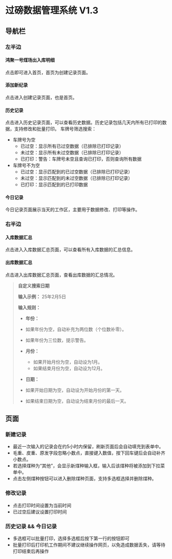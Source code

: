 # 过磅数据管理系统 V1.3

## 导航栏

### 左半边

#### 鸿聚一号煤场出入库明细
点击即可进入首页，首页为创建记录页面。

#### 添加新纪录
点击进入创建记录页面，也是首页。

#### 历史记录
点击进入历史记录页面，可以查看历史数据。历史记录包括几天内所有已打印的数据，支持修改和批量打印。
车牌号筛选搜索：

* 车牌号为空
  * 已过空：显示所有已过空数据（已排除已打印记录）
  * 未过空：显示所有未过空数据（已排除已打印记录）
  * 已打印：警告：车牌号未空且查询已打印，否则查询所有数据
* 车牌号不为空
  * 已过空：显示匹配到的已过空数据（已排除已打印记录）
  * 未过空：显示匹配到的未过空数据（已排除已打印记录）
  * 已打印：显示匹配到的已打印数据

#### 今日记录
今日记录页面展示当天的工作区，主要用于数据修改、打印等操作。

### 右半边

#### 入库数据汇总
点击进入入库数据汇总页面，可以查看所有入库数据的汇总信息。


#### 出库数据汇总
点击进入出库数据汇总页面，查看出库数据的汇总情况。

> **自定义搜索日期**
>
> **输入示例：** 25年2月5日
>
> **输入规则：**
>
> - **年份：**
>  - 如果年份为空，自动补充为两位数（个位数补零）。
>  - 如果年份为三位数，提示警告。
>
> - **月份：**
>   - 如果开始月份为空，自动设为1月。
>   - 如果结束月份为空，自动设为12月。
>
> - **日期：**
>  - 如果开始日期为空，自动设为开始月份的第一天。
>  - 如果结束日期为空，自动设为结束月份的最后一天。

## 页面

### 新建记录
- 最近一次输入的记录会在约5小时内保留，刷新页面后会自动填充到表单中。
- 毛重、皮重、原发字段忽略小数点，直接键入数值，按下回车键后会自动补齐小数点。
- 若选择煤种为“其他”，会显示新煤种输入框，输入后该煤种将被添加到下拉菜单中。
- 点击左侧煤种按钮可以进入删除煤种页面，支持多选框选择并删除煤种。

### 修改记录
- 点击打印时间设置为当前时间
- 已过空后建议设置打印时间

### 历史记录 && 今日记录
- 多选框可以批量打印，选择多选框后按下第一行的按钮即可
- 批量打印后打印机工作期间不建议继续操作网页，以免造成数据丢失，请等待打印结束后再操作

